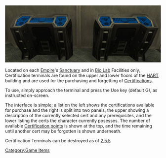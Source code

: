 ![](/images/Cert_term.jpg "Cert_term.jpg")

Located on each [Empire](/Empire "wikilink")'s
[Sanctuary](/Sanctuary "wikilink") and in [Bio Lab](/Bio_Lab "wikilink")
Facilities only, Certification terminals are found on the upper and
lower floors of the [HART](/HART "wikilink") building and are used for
the purchasing and forgetting of
[Certifications](/Certifications "wikilink").

To use, simply approach the terminal and press the Use key (default G),
as instructed on-screen.

The interface is simple; a list on the left shows the certifications
available for purchase and the right is split into two panels, the upper
showing a description of the currently selected cert and any
prerequisites, and the lower listing the certs the character currently
posesses. The number of available [Certification
points](/Certification_points "wikilink") is shown at the top, and the
time remaining until another cert may be forgotten is shown underneath.

Certification Terminals can be destroyed as of [2.5.5](/2.5.5 "wikilink")

[Category:Game Items](/Category:Game_Items "wikilink")
